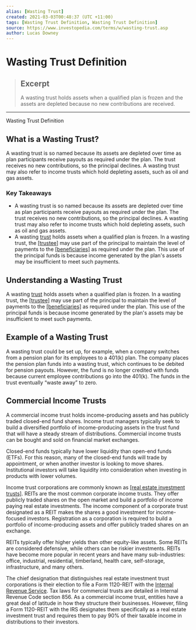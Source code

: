 ```yaml
---
alias: [Wasting Trust]
created: 2021-03-03T00:48:37 (UTC +11:00)
tags: [Wasting Trust Definition, Wasting Trust Definition]
source: https://www.investopedia.com/terms/w/wasting-trust.asp
author: Lucas Downey
---
```


# Wasting Trust Definition

> ## Excerpt
> A wasting trust holds assets when a qualified plan is frozen and the assets are depleted because no new contributions are received.

---

Wasting Trust Definition
## What is a Wasting Trust?

A wasting trust is so named because its assets are depleted over time as plan participants receive payouts as required under the plan. The trust receives no new contributions, so the principal declines. A wasting trust may also refer to income trusts which hold depleting assets, such as oil and gas assets. 

### Key Takeaways

-   A wasting trust is so named because its assets are depleted over time as plan participants receive payouts as required under the plan. The trust receives no new contributions, so the principal declines. A wasting trust may also refer to income trusts which hold depleting assets, such as oil and gas assets. 
-   A wasting [trust](https://www.investopedia.com/terms/t/trust.asp) holds assets when a qualified plan is frozen. In a wasting trust, the [[trustee]](https://www.investopedia.com/terms/t/trustee.asp) may use part of the principal to maintain the level of payments to the [[beneficiaries]](https://www.investopedia.com/terms/b/beneficiary-of-trust.asp) as required under the plan. This use of the principal funds is because income generated by the plan's assets may be insufficient to meet such payments. 

## Understanding a Wasting Trust

A wasting [trust](https://www.investopedia.com/terms/t/trust.asp) holds assets when a qualified plan is frozen. In a wasting trust, the [[trustee]](https://www.investopedia.com/terms/t/trustee.asp) may use part of the principal to maintain the level of payments to the [[beneficiaries]](https://www.investopedia.com/terms/b/beneficiary-of-trust.asp) as required under the plan. This use of the principal funds is because income generated by the plan's assets may be insufficient to meet such payments. 

## Example of a Wasting Trust

A wasting trust could be set up, for example, when a company switches from a pension plan for its employees to a 401(k) plan. The company places the pension plan funds into a wasting trust, which continues to be debited for pension payouts. However, the fund is no longer credited with funds because current employee contributions go into the 401(k). The funds in the trust eventually “waste away” to zero.

## Commercial Income Trusts

A commercial income trust holds income-producing assets and has publicly traded closed-end fund shares. Income trust managers typically seek to build a diversified portfolio of income-producing assets in the trust fund that will have a steady stream of distributions. Commercial income trusts can be bought and sold on financial market exchanges.

Closed-end funds typically have lower liquidity than open-end funds (ETFs). For this reason, many of the closed-end funds will trade by appointment, or when another investor is looking to move shares. Institutional investors will take liquidity into consideration when investing in products with lower volumes.

Income trust corporations are commonly known as [[real estate investment trusts]](https://www.investopedia.com/terms/r/reit.asp). REITs are the most common corporate income trusts. They offer publicly traded shares on the open market and build a portfolio of income paying real estate investments. The income component of a corporate trust designated as a REIT makes the shares a good investment for income-focused investors. Registration as a corporation is required to build a portfolio of income-producing assets and offer publicly traded shares on an exchange.

REITs typically offer higher yields than other equity-like assets. Some REITs are considered defensive, while others can be riskier investments. REITs have become more popular in recent years and have many sub-industries: office, industrial, residential, timberland, health care, self-storage, infrastructure, and many others.

The chief designation that distinguishes real estate investment trust corporations is their election to file a Form 1120-REIT with the [Internal Revenue Service](https://www.investopedia.com/terms/i/irs.asp). Tax laws for commercial trusts are detailed in Internal Revenue Code section 856. As a commercial income trust, entities have a great deal of latitude in how they structure their businesses. However, filing a Form 1120-REIT with the IRS designates them specifically as a real estate investment trust and requires them to pay 90% of their taxable income in distributions to their investors.
